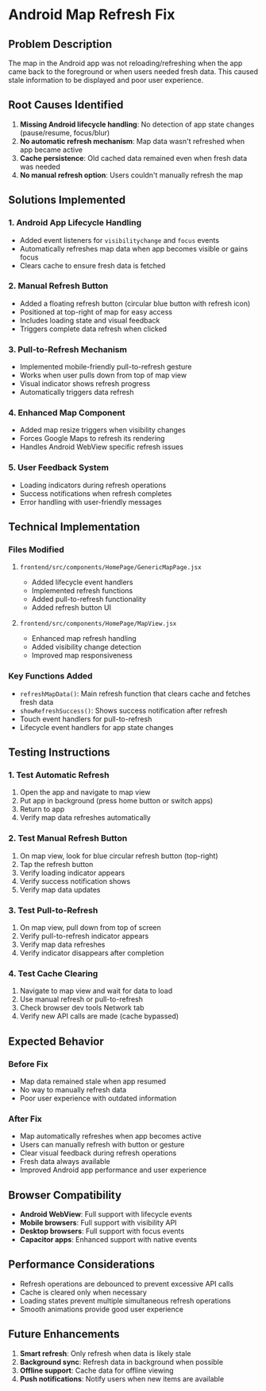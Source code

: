 # Android Map Refresh Fix

## Problem Description
The map in the Android app was not reloading/refreshing when the app came back to the foreground or when users needed fresh data. This caused stale information to be displayed and poor user experience.

## Root Causes Identified
1. **Missing Android lifecycle handling**: No detection of app state changes (pause/resume, focus/blur)
2. **No automatic refresh mechanism**: Map data wasn't refreshed when app became active
3. **Cache persistence**: Old cached data remained even when fresh data was needed
4. **No manual refresh option**: Users couldn't manually refresh the map

## Solutions Implemented

### 1. Android App Lifecycle Handling
- Added event listeners for `visibilitychange` and `focus` events
- Automatically refreshes map data when app becomes visible or gains focus
- Clears cache to ensure fresh data is fetched

### 2. Manual Refresh Button
- Added a floating refresh button (circular blue button with refresh icon)
- Positioned at top-right of map for easy access
- Includes loading state and visual feedback
- Triggers complete data refresh when clicked

### 3. Pull-to-Refresh Mechanism
- Implemented mobile-friendly pull-to-refresh gesture
- Works when user pulls down from top of map view
- Visual indicator shows refresh progress
- Automatically triggers data refresh

### 4. Enhanced Map Component
- Added map resize triggers when visibility changes
- Forces Google Maps to refresh its rendering
- Handles Android WebView specific refresh issues

### 5. User Feedback System
- Loading indicators during refresh operations
- Success notifications when refresh completes
- Error handling with user-friendly messages

## Technical Implementation

### Files Modified
1. `frontend/src/components/HomePage/GenericMapPage.jsx`
   - Added lifecycle event handlers
   - Implemented refresh functions
   - Added pull-to-refresh functionality
   - Added refresh button UI

2. `frontend/src/components/HomePage/MapView.jsx`
   - Enhanced map refresh handling
   - Added visibility change detection
   - Improved map responsiveness

### Key Functions Added
- `refreshMapData()`: Main refresh function that clears cache and fetches fresh data
- `showRefreshSuccess()`: Shows success notification after refresh
- Touch event handlers for pull-to-refresh
- Lifecycle event handlers for app state changes

## Testing Instructions

### 1. Test Automatic Refresh
1. Open the app and navigate to map view
2. Put app in background (press home button or switch apps)
3. Return to app
4. Verify map data refreshes automatically

### 2. Test Manual Refresh Button
1. On map view, look for blue circular refresh button (top-right)
2. Tap the refresh button
3. Verify loading indicator appears
4. Verify success notification shows
5. Verify map data updates

### 3. Test Pull-to-Refresh
1. On map view, pull down from top of screen
2. Verify pull-to-refresh indicator appears
3. Verify map data refreshes
4. Verify indicator disappears after completion

### 4. Test Cache Clearing
1. Navigate to map view and wait for data to load
2. Use manual refresh or pull-to-refresh
3. Check browser dev tools Network tab
4. Verify new API calls are made (cache bypassed)

## Expected Behavior

### Before Fix
- Map data remained stale when app resumed
- No way to manually refresh data
- Poor user experience with outdated information

### After Fix
- Map automatically refreshes when app becomes active
- Users can manually refresh with button or gesture
- Clear visual feedback during refresh operations
- Fresh data always available
- Improved Android app performance and user experience

## Browser Compatibility
- **Android WebView**: Full support with lifecycle events
- **Mobile browsers**: Full support with visibility API
- **Desktop browsers**: Full support with focus events
- **Capacitor apps**: Enhanced support with native events

## Performance Considerations
- Refresh operations are debounced to prevent excessive API calls
- Cache is cleared only when necessary
- Loading states prevent multiple simultaneous refresh operations
- Smooth animations provide good user experience

## Future Enhancements
1. **Smart refresh**: Only refresh when data is likely stale
2. **Background sync**: Refresh data in background when possible
3. **Offline support**: Cache data for offline viewing
4. **Push notifications**: Notify users when new items are available
